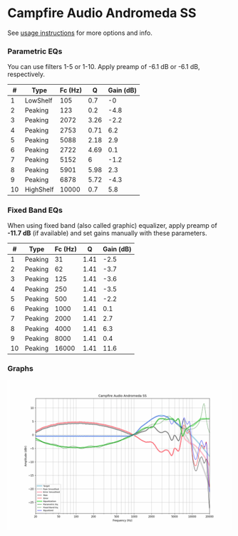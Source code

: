 # Campfire Audio Andromeda SS
See [usage instructions](https://github.com/jaakkopasanen/AutoEq#usage) for more options and info.

### Parametric EQs
You can use filters 1-5 or 1-10. Apply preamp of -6.1 dB or -6.1 dB, respectively.

|   # | Type      |   Fc (Hz) |    Q |   Gain (dB) |
|-----|-----------|-----------|------|-------------|
|   1 | LowShelf  |       105 | 0.7  |        -0   |
|   2 | Peaking   |       123 | 0.2  |        -4.8 |
|   3 | Peaking   |      2072 | 3.26 |        -2.2 |
|   4 | Peaking   |      2753 | 0.71 |         6.2 |
|   5 | Peaking   |      5088 | 2.18 |         2.9 |
|   6 | Peaking   |      2722 | 4.69 |         0.1 |
|   7 | Peaking   |      5152 | 6    |        -1.2 |
|   8 | Peaking   |      5901 | 5.98 |         2.3 |
|   9 | Peaking   |      6878 | 5.72 |        -4.3 |
|  10 | HighShelf |     10000 | 0.7  |         5.8 |

### Fixed Band EQs
When using fixed band (also called graphic) equalizer, apply preamp of **-11.7 dB** (if available) and set gains manually with these parameters.

|   # | Type    |   Fc (Hz) |    Q |   Gain (dB) |
|-----|---------|-----------|------|-------------|
|   1 | Peaking |        31 | 1.41 |        -2.5 |
|   2 | Peaking |        62 | 1.41 |        -3.7 |
|   3 | Peaking |       125 | 1.41 |        -3.6 |
|   4 | Peaking |       250 | 1.41 |        -3.5 |
|   5 | Peaking |       500 | 1.41 |        -2.2 |
|   6 | Peaking |      1000 | 1.41 |         0.1 |
|   7 | Peaking |      2000 | 1.41 |         2.7 |
|   8 | Peaking |      4000 | 1.41 |         6.3 |
|   9 | Peaking |      8000 | 1.41 |         0.4 |
|  10 | Peaking |     16000 | 1.41 |        11.6 |

### Graphs
![](./Campfire%20Audio%20Andromeda%20SS.png)
